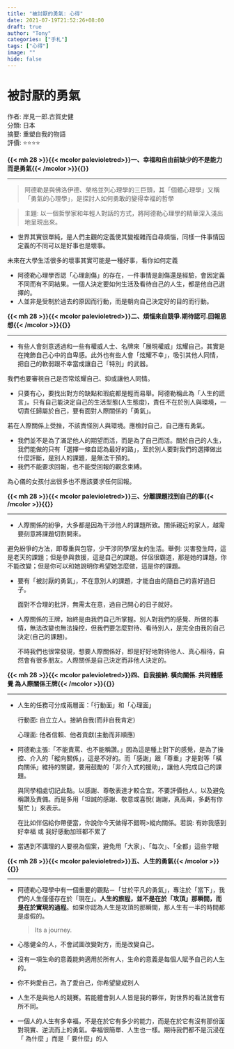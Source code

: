 ```yaml
---
title: "被討厭的勇氣: 心得"
date: 2021-07-19T21:52:26+08:00
draft: true
author: "Tony"
categories: ["手札"]
tags: ["心得"]
image: ""
hide: false
---
```

# 被討厭的勇氣  
作者: 岸見一郎.古賀史健  
分類: 日本  
摘要: 重塑自我的物語   
評價: ⭐️⭐️⭐️⭐️  

**{{< mh 28 >}}{{< mcolor	palevioletred>}}一、幸福和自由前缺少的不是能力而是勇氣{{< /mcolor >}}{{</mh>}}**
***

> 阿德勒是與佛洛伊德、榮格並列心理學的三巨頭，其「個體心理學」又稱「勇氣的心理學」，是探討人如何勇敢的變得幸福的哲學

> 主題: 以一個哲學家和年輕人對話的方式，將阿德勒心理學的精華深入淺出地呈現出來。

- 世界其實很單純，是人們主觀的定義使其變複雜而自尋煩惱，同樣一件事情因定義的不同可以是好事也是壞事。  

未來在大學生活很多的壞事其實可能是一種好事，看你如何定義  

- 阿德勒心理學否認「心理創傷」的存在，一件事情是創傷還是經驗，會因定義不同而有不同結果。一個人決定要如何生活及看待自己的人生，都是他自己選擇的。  
- 人並非是受制於過去的原因而行動，而是朝向自己決定好的目的而行動。  

**{{< mh 28 >}}{{< mcolor	palevioletred>}}二、煩惱來自競爭.期待認可.回報思想{{< /mcolor >}}{{</mh>}}**
***

- 有些人會刻意透過和一些有權威人士、名牌來「展現權威」炫耀自己，其實是在掩飾自己心中的自卑感。此外也有些人會「炫耀不幸」，吸引其他人同情，把自己的軟弱跟不幸當成讓自己「特別」的武器。

我們也要審視自己是否常炫耀自己、抑或讓他人同情。

- 只要有心，要找出對方的缺點和瑕疵都是輕而易舉。阿德勒稱此為「人生的謊言」。只有自己能決定自己的生活型態(人生態度)，責任不在於別人與環境，一切責任歸屬於自己，要有面對人際關係的「勇氣」。

若在人際關係上受挫，不該責怪別人與環境。應檢討自己，自己應有勇氣。

- 我們並不是為了滿足他人的期望而活，而是為了自己而活。關於自己的人生，我們能做的只有「選擇一條自認為最好的路」，至於別人要對我們的選擇做出什麼評斷，是別人的課題，是無法干預的。
- 我們不能要求回報，也不能受回報的觀念束縛。

為心儀的女孩付出很多也不應該要求任何回報。

**{{< mh 28 >}}{{< mcolor	palevioletred>}}三、分離課題找到自己的事{{< /mcolor >}}{{</mh>}}**
***
- 人際關係的紛爭，大多都是因為干涉他人的課題所致。關係親近的家人，越需要刻意將課題切割開來。

避免紛爭的方法，即尊重與包容，少干涉同學/室友的生活。舉例: 災害發生時，這是老天的課題；但是參與救援，這是自己的課題。伴侶很霸道，那是她的課題，你不能改變；但是你可以和她說明你希望她怎麼做，這是你的課題。

- 要有「被討厭的勇氣」，不在意別人的課題，才能自由的隨自己的喜好過日子。

    面對不合理的批評，無需太在意，過自己開心的日子就好。

- 人際關係的王牌，始終是由我們自己所掌握。別人對我們的感覺、所做的事情，無法改變也無法操控，但我們要怎麼對待、看待別人，是完全由我的自己決定(自己的課題)。

    不時我們也很常發現，想要人際關係好，即是好好地對待他人、真心相待，自然會有很多朋友。人際關係是自己決定而非他人決定的。

**{{< mh 28 >}}{{< mcolor	palevioletred>}}四、自我接納. 橫向關係. 共同體感覺 為人際關係王牌{{< /mcolor >}}{{</mh>}}**
***
- 人生的任務可分成兩層面：「行動面」和「心理面」

    行動面: 自立立人。接納自我(而非自我肯定)

    心理面: 他者信賴、他者貢獻(主動而非順應)

- 阿德勒主張:「不能責罵、也不能稱讚。」因為這是種上對下的感覺，是為了操控、介入的「縱向關係」，這是不好的。而「感謝」跟「尊重」才是對等「橫向關係」維持的關鍵，要用鼓勵的「非介入式的援助」，讓他人完成自己的課題。

    與同學相處切記此點。以感謝、尊敬表達才較合宜。不要評價他人，以及避免稱讚及責備。而是多用「坦誠的感謝、敬意或喜悅( 謝謝，真高興，多虧有你幫忙 )」來表示。

    在比如伴侶給你帶便當，你說你今天做得不錯啊>縱向關係。若說: 有妳我感到好幸福 或 我好感動加班都不累了

- 當遇到不講理的人要視為個案，避免用「大家」、「每次」、「全都」這些字眼

**{{< mh 28 >}}{{< mcolor	palevioletred>}}五、人生的勇氣{{< /mcolor >}}{{</mh>}}**
***
- 阿德勒心理學中有一個重要的觀點－「甘於平凡的勇氣」，專注於「當下」，我們的人生僅僅存在於「現在」。**人生的旅程，並不是在於「攻頂」那瞬間，而是在於實現的過程**。如果你認為人生是攻頂的那瞬間，那人生有一半的時間都是虛假的。

    > Its a journey.

- 心態健全的人，不會試圖改變對方，而是改變自己。
- 沒有一項生命的意義能夠適用於所有人，生命的意義是每個人賦予自己的人生的。
- 你不夠愛自己，為了愛自己，你希望變成別人
- 人生不是與他人的競賽。若能體會到人人皆是我的夥伴，對世界的看法就會有所不同。
- 一個人的人生有多幸福，不是在於它有多少的能力，而是在於它有沒有那份面對現實、逆流而上的勇氣。幸福很簡單、人生也一樣。期待我們都不是沉浸在「 為什麼 」而是「 要什麼」的人
